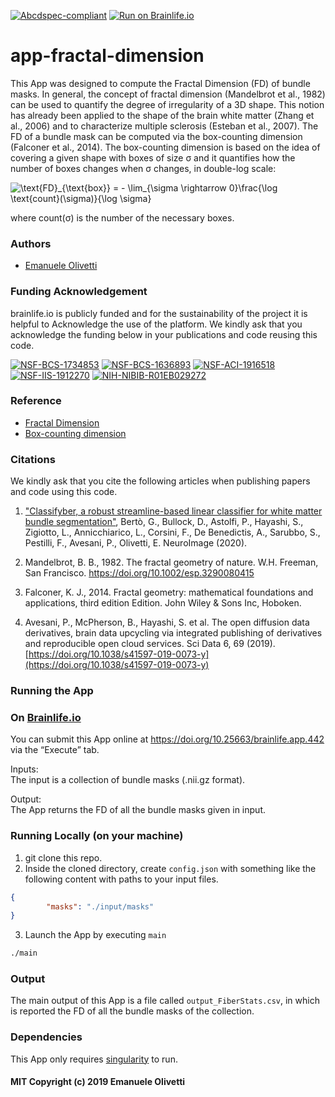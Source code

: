 [![Abcdspec-compliant](https://img.shields.io/badge/ABCD_Spec-v1.1-green.svg)](https://github.com/brain-life/abcd-spec)
[![Run on Brainlife.io](https://img.shields.io/badge/Brainlife-bl.app.442-blue.svg)](https://doi.org/10.25663/brainlife.app.442)

# app-fractal-dimension
This App was designed to compute the Fractal Dimension (FD) of bundle masks. In general, the concept of fractal dimension (Mandelbrot et al., 1982) can be used to quantify the degree of irregularity of a 3D shape. This notion has already been applied to the shape of the brain white matter 
(Zhang et al., 2006) and to characterize multiple sclerosis (Esteban et al., 2007). The FD of a bundle mask can be computed via the box-counting dimension (Falconer et al., 2014). The box-counting dimension is based on the idea of covering a given shape with boxes of size σ and it quantifies how the number of boxes changes when σ changes, in double-log scale:

<img src="https://latex.codecogs.com/gif.latex?\text{FD}_{\text{box}}&space;=&space;-&space;\lim_{\sigma&space;\rightarrow&space;0}\frac{\log&space;\text{count}(\sigma)}{\log&space;\sigma}" title="\text{FD}_{\text{box}} = - \lim_{\sigma \rightarrow 0}\frac{\log \text{count}(\sigma)}{\log \sigma}" />

where count(σ) is the number of the necessary boxes. 

### Authors
- [Emanuele Olivetti](olivetti@fbk.eu)

### Funding Acknowledgement
brainlife.io is publicly funded and for the sustainability of the project it is helpful to Acknowledge the use of the platform. We kindly ask that you acknowledge the funding below in your publications and code reusing this code.

[![NSF-BCS-1734853](https://img.shields.io/badge/NSF_BCS-1734853-blue.svg)](https://nsf.gov/awardsearch/showAward?AWD_ID=1734853)
[![NSF-BCS-1636893](https://img.shields.io/badge/NSF_BCS-1636893-blue.svg)](https://nsf.gov/awardsearch/showAward?AWD_ID=1636893)
[![NSF-ACI-1916518](https://img.shields.io/badge/NSF_ACI-1916518-blue.svg)](https://nsf.gov/awardsearch/showAward?AWD_ID=1916518)
[![NSF-IIS-1912270](https://img.shields.io/badge/NSF_IIS-1912270-blue.svg)](https://nsf.gov/awardsearch/showAward?AWD_ID=1912270)
[![NIH-NIBIB-R01EB029272](https://img.shields.io/badge/NIH_NIBIB-R01EB029272-green.svg)](https://grantome.com/grant/NIH/R01-EB029272-01)

### Reference
- [Fractal Dimension](https://en.wikipedia.org/wiki/Fractal_dimension)
- [Box-counting dimension](https://en.wikipedia.org/wiki/Minkowski-Bouligand_dimension)

### Citations
We kindly ask that you cite the following articles when publishing papers and code using this code. 

1. ["Classifyber, a robust streamline-based linear classifier for white matter bundle segmentation"](https://doi.org/10.1016/j.neuroimage.2020.117402), Bertò, G., Bullock, D., Astolfi, P., Hayashi, S., Zigiotto, L., Annicchiarico, L., Corsini, F., De Benedictis, A., Sarubbo, S., Pestilli, F., Avesani, P., Olivetti, E. NeuroImage (2020).

2. Mandelbrot, B. B., 1982. The fractal geometry of nature. W.H. Freeman, San Francisco. https://doi.org/10.1002/esp.3290080415

3. Falconer, K. J., 2014. Fractal geometry: mathematical foundations and applications, third edition Edition. John Wiley & Sons Inc, Hoboken.

4. Avesani, P., McPherson, B., Hayashi, S. et al. The open diffusion data derivatives, brain data upcycling via integrated publishing of derivatives and reproducible open cloud services. Sci Data 6, 69 (2019). [https://doi.org/10.1038/s41597-019-0073-y](https://doi.org/10.1038/s41597-019-0073-y)

### Running the App
### On [Brainlife.io](http://brainlife.io/) 
You can submit this App online at https://doi.org/10.25663/brainlife.app.442 via the “Execute” tab.

Inputs: \
The input is a collection of bundle masks (.nii.gz format).

Output: \
The App returns the FD of all the bundle masks given in input.

### Running Locally (on your machine)

1. git clone this repo.
2. Inside the cloned directory, create `config.json` with something like the following content with paths to your input files.

```json
{
        "masks": "./input/masks"
}
```

3. Launch the App by executing `main`

```bash
./main
```

### Output
The main output of this App is a file called `output_FiberStats.csv`, in which is reported the FD of all the bundle masks of the collection.

### Dependencies
This App only requires [singularity](https://sylabs.io/singularity/) to run. 

#### MIT Copyright (c) 2019 Emanuele Olivetti
